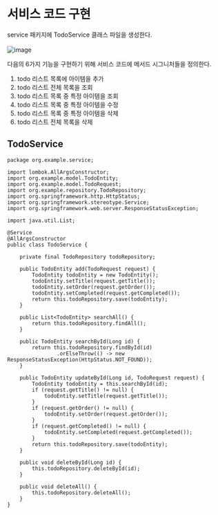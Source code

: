 # 서비스 코드 구현

service 패키지에 TodoService 클래스 파일을 생성한다.<br><br>
![image](https://user-images.githubusercontent.com/92259017/149085998-6ef73cc3-8048-42ac-b28d-e0a7cec07c9d.png)

다음의 6가지 기능을 구현하기 위해 서비스 코드에 메서드 시그니처들을 정의한다.
1.	todo 리스트 목록에 아이템을 추가
2.	todo 리스트 전체 목록을 조회
3.	todo 리스트 목록 중 특정 아이템을 조회
4.	todo 리스트 목록 중 특정 아이템을 수정
5.	todo 리스트 목록 중 특정 아이템을 삭제
6.	todo 리스트 전체 목록을 삭제

## TodoService
```
package org.example.service;

import lombok.AllArgsConstructor;
import org.example.model.TodoEntity;
import org.example.model.TodoRequest;
import org.example.repository.TodoRepository;
import org.springframework.http.HttpStatus;
import org.springframework.stereotype.Service;
import org.springframework.web.server.ResponseStatusException;

import java.util.List;

@Service
@AllArgsConstructor
public class TodoService {

    private final TodoRepository todoRepository;

    public TodoEntity add(TodoRequest request) {
        TodoEntity todoEntity = new TodoEntity();
        todoEntity.setTitle(request.getTitle());
        todoEntity.setOrder(request.getOrder());
        todoEntity.setCompleted(request.getCompleted());
        return this.todoRepository.save(todoEntity);
    }

    public List<TodoEntity> searchAll() {
        return this.todoRepository.findAll();
    }

    public TodoEntity searchById(Long id) {
        return this.todoRepository.findById(id)
                .orElseThrow(() -> new ResponseStatusException(HttpStatus.NOT_FOUND));
    }

    public TodoEntity updateById(Long id, TodoRequest request) {
        TodoEntity todoEntity = this.searchById(id);
        if (request.getTitle() != null) {
            todoEntity.setTitle(request.getTitle());
        }
        if (request.getOrder() != null) {
            todoEntity.setOrder(request.getOrder());
        }
        if (request.getCompleted() != null) {
            todoEntity.setCompleted(request.getCompleted());
        }
        return this.todoRepository.save(todoEntity);
    }

    public void deleteById(Long id) {
        this.todoRepository.deleteById(id);
    }

    public void deleteAll() {
        this.todoRepository.deleteAll();
    }
}
```
